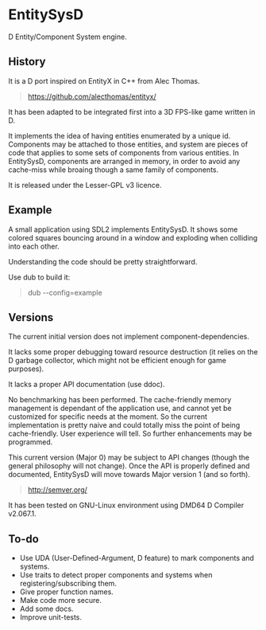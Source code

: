 EntitySysD
==========

D Entity/Component System engine.

History
-------

It is a D port inspired on EntityX in C++ from Alec Thomas.
> https://github.com/alecthomas/entityx/

It has been adapted to be integrated first into a 3D FPS-like game written
in D.

It implements the idea of having entities enumerated by a unique id.
Components may be attached to those entities, and system are pieces of code that
applies to some sets of components from various entities. In EntitySysD,
components are arranged in memory, in order to avoid any cache-miss while
broaing though a same family of components.

It is released under the Lesser-GPL v3 licence.

Example
-------

A small application using SDL2 implements EntitySysD. It shows some colored
squares bouncing around in a window and exploding when colliding into each
other.

Understanding the code should be pretty straightforward.

Use dub to build it:
> dub --config=example

Versions
--------

The current initial version does not implement component-dependencies.

It lacks some proper debugging toward resource destruction (it relies on the D
garbage collector, which might not be efficient enough for game purposes).

It lacks a proper API documentation (use ddoc).

No benchmarking has been performed. The cache-friendly memory management is
dependant of the application use, and cannot yet be customized for specific
needs at the moment. So the current implementation is pretty naive and could
totally miss the point of being cache-friendly. User experience will tell. So
further enhancements may be programmed.

This current version (Major 0) may be subject to API changes (though the general
philosophy will not change). Once the API is properly defined and documented,
EntitySysD will move towards Major version 1 (and so forth).
> http://semver.org/

It has been tested on GNU-Linux environment using DMD64 D Compiler v2.067.1.

To-do
-----

* Use UDA (User-Defined-Argument, D feature) to mark components and systems.
* Use traits to detect proper components and systems when registering/subscribing them.
* Give proper function names.
* Make code more secure.
* Add some docs.
* Improve unit-tests.
